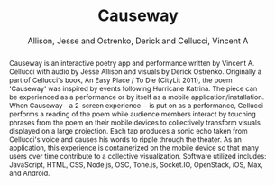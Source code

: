 --- 
title: "Causeway" 
abstract: "Causeway is an interactive poetry app and performance written by Vincent A. Cellucci with audio by Jesse Allison and visuals by Derick Ostrenko. Originally a part of Cellucci's book, An Easy Place / To Die (CityLit 2011), the poem 'Causeway' was inspired by events following Hurricane Katrina. The piece can be experienced as a performance or by itself as a mobile application/installation. When Causeway—a 2-screen experience— is put on as a performance, Cellucci performs a reading of the poem while audience members interact by touching phrases from the poem on their mobile devices to collectively transform visuals displayed on a large projection. Each tap produces a sonic echo taken from Cellucci's voice and causes his words to ripple through the theater. As an application, this experience is containerized on the mobile device so that many users over time contribute to a collective visualization. Software utilized includes: JavaScript, HTML, CSS, Node.js, OSC, Tone.js, Socket.IO, OpenStack, iOS, Max, and Android." 
address: "Atlanta, GA, USA" 
author: "Allison, Jesse and Ostrenko, Derick and Cellucci, Vincent A"
webAuthor: "Jesse Allison, Derick Ostrenko, Vincent A Cellucci" 
booktitle: "Proceedings of the International Web Audio Conference" 
editor: "Freeman, Jason and Lerch, Alexander and Paradis, Matthew" 
month: "April"
pages: "" 
publisher: "Georgia Tech" 
series: "WAC '16"
track: "Artwork"  
year: "2016" 
id: "2016_EA_92" 
tags: year2016
media: none 
pdflink: /_data/papers/pdf/2016/2016_92.pdf
ISSN: 2663-5844
---